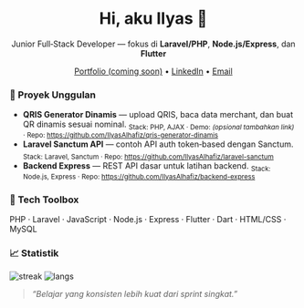 <h1 align="center">Hi, aku Ilyas 👋</h1>


<p align="center">
Junior Full‑Stack Developer — fokus di <b>Laravel/PHP</b>, <b>Node.js/Express</b>, dan <b>Flutter</b>
</p>


<p align="center">
<a href="#">Portfolio (coming soon)</a> •
<a href="https://www.linkedin.com/in/">LinkedIn</a> •
<a href="mailto:{{email_kamu}}">Email</a>
</p>


### 🚀 Proyek Unggulan
- **QRIS Generator Dinamis** — upload QRIS, baca data merchant, dan buat QR dinamis sesuai nominal.
<sub>Stack: PHP, AJAX · Demo: *(opsional tambahkan link)* · Repo: https://github.com/IlyasAlhafiz/qris-generator-dinamis</sub>
- **Laravel Sanctum API** — contoh API auth token‑based dengan Sanctum.
<sub>Stack: Laravel, Sanctum · Repo: https://github.com/IlyasAlhafiz/laravel-sanctum</sub>
- **Backend Express** — REST API dasar untuk latihan backend.
<sub>Stack: Node.js, Express · Repo: https://github.com/IlyasAlhafiz/backend-express</sub>


### 🧰 Tech Toolbox
PHP · Laravel · JavaScript · Node.js · Express · Flutter · Dart · HTML/CSS · MySQL


### 📈 Statistik
![streak](https://streak-stats.demolab.com?user=IlyasAlhafiz)
![langs](https://github-readme-stats.vercel.app/api/top-langs/?username=IlyasAlhafiz&layout=compact)


> _“Belajar yang konsisten lebih kuat dari sprint singkat.”_